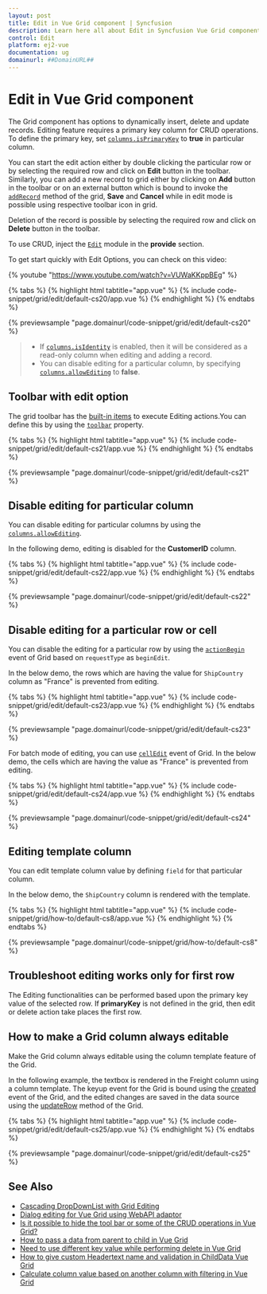 ```yaml
---
layout: post
title: Edit in Vue Grid component | Syncfusion
description: Learn here all about Edit in Syncfusion Vue Grid component of Syncfusion Essential JS 2 and more.
control: Edit 
platform: ej2-vue
documentation: ug
domainurl: ##DomainURL##
---
```


# Edit in Vue Grid component

The Grid component has options to dynamically insert, delete and update records. Editing feature requires a primary key column for CRUD operations. To define the primary key, set [`columns.isPrimaryKey`](https://ej2.syncfusion.com/vue/documentation/api/grid/column/#isprimarykey) to **true** in particular column.

You can start the edit action either by double clicking the particular row or by selecting the required row and click on **Edit** button in the toolbar. Similarly, you can add a new record to grid either by clicking on **Add** button in the toolbar or on an external button which is bound to invoke the [`addRecord`](https://ej2.syncfusion.com/vue/documentation/api/grid/edit/#addrecord) method of the grid, **Save** and **Cancel** while in edit mode is possible using respective toolbar icon in grid.

Deletion of the record is possible by selecting the required row and click on **Delete** button in the toolbar.

To use CRUD, inject the [`Edit`](https://ej2.syncfusion.com/vue/documentation/api/grid/edit/) module in the **provide** section.

To get start quickly with Edit Options, you can check on this video:

{% youtube "https://www.youtube.com/watch?v=VUWaKKppBEg" %}

{% tabs %}
{% highlight html tabtitle="app.vue" %}
{% include code-snippet/grid/edit/default-cs20/app.vue %}
{% endhighlight %}
{% endtabs %}
        
{% previewsample "page.domainurl/code-snippet/grid/edit/default-cs20" %}

> * If [`columns.isIdentity`](https://ej2.syncfusion.com/vue/documentation/api/grid/column/#isidentity) is enabled, then it will be considered as a read-only column when editing and adding a record.
> * You can disable editing for a particular column, by specifying [`columns.allowEditing`](https://ej2.syncfusion.com/vue/documentation/api/grid/column/#allowediting) to **false**.

## Toolbar with edit option

The grid toolbar has the [built-in items](../tool-bar#built-in-toolbar-items) to execute Editing actions.You can define this by using the [`toolbar`](https://ej2.syncfusion.com/vue/documentation/api/grid/#toolbar) property.

{% tabs %}
{% highlight html tabtitle="app.vue" %}
{% include code-snippet/grid/edit/default-cs21/app.vue %}
{% endhighlight %}
{% endtabs %}
        
{% previewsample "page.domainurl/code-snippet/grid/edit/default-cs21" %}

## Disable editing for particular column

You can disable editing for particular columns by using the [`columns.allowEditing`](https://ej2.syncfusion.com/vue/documentation/api/grid/column/#allowediting).

In the following demo, editing is disabled for the **CustomerID** column.

{% tabs %}
{% highlight html tabtitle="app.vue" %}
{% include code-snippet/grid/edit/default-cs22/app.vue %}
{% endhighlight %}
{% endtabs %}
        
{% previewsample "page.domainurl/code-snippet/grid/edit/default-cs22" %}

## Disable editing for a particular row or cell

You can disable the editing for a particular row by using the [`actionBegin`](https://ej2.syncfusion.com/vue/documentation/api/grid/#actionbegin) event of Grid based on `requestType` as `beginEdit`.

In the below demo, the rows which are having the value for `ShipCountry` column as "France" is prevented from editing.

{% tabs %}
{% highlight html tabtitle="app.vue" %}
{% include code-snippet/grid/edit/default-cs23/app.vue %}
{% endhighlight %}
{% endtabs %}
        
{% previewsample "page.domainurl/code-snippet/grid/edit/default-cs23" %}

For batch mode of editing, you can use [`cellEdit`](https://ej2.syncfusion.com/vue/documentation/api/grid/filterSettings/#celledit) event of Grid. In the below demo, the cells which are having the value as "France" is prevented from editing.

{% tabs %}
{% highlight html tabtitle="app.vue" %}
{% include code-snippet/grid/edit/default-cs24/app.vue %}
{% endhighlight %}
{% endtabs %}
        
{% previewsample "page.domainurl/code-snippet/grid/edit/default-cs24" %}

## Editing template column

You can edit template column value by defining `field` for that particular column.

In the below demo, the `ShipCountry` column is rendered with the template.

{% tabs %}
{% highlight html tabtitle="app.vue" %}
{% include code-snippet/grid/how-to/default-cs8/app.vue %}
{% endhighlight %}
{% endtabs %}
        
{% previewsample "page.domainurl/code-snippet/grid/how-to/default-cs8" %}

## Troubleshoot editing works only for first row

The Editing functionalities can be performed based upon the primary key value of the selected row. If **primaryKey** is not defined in the grid, then edit or delete action take places the first row.

## How to make a Grid column always editable

Make the Grid column always editable using the column template feature of the Grid.

In the following example, the textbox is rendered in the Freight column using a column template. The keyup event for the Grid is bound using the [created](https://ej2.syncfusion.com/vue/documentation/api/grid#created) event of the Grid, and the edited changes are saved in the data source using the [updateRow](https://ej2.syncfusion.com/vue/documentation/api/grid#updaterow) method of the Grid.

{% tabs %}
{% highlight html tabtitle="app.vue" %}
{% include code-snippet/grid/edit/default-cs25/app.vue %}
{% endhighlight %}
{% endtabs %}
        
{% previewsample "page.domainurl/code-snippet/grid/edit/default-cs25" %}

## See Also

* [Cascading DropDownList with Grid Editing](../how-to/cascading-drop-down-list-with-grid-editing)
* [Dialog editing for Vue Grid using WebAPI adaptor](https://www.syncfusion.com/forums/153713/dialog-editing-for-vue-grid-using-webapi-adaptor)
* [Is it possible to hide the tool bar or some of the CRUD operations in Vue Grid?](https://www.syncfusion.com/forums/164886/is-it-possible-to-hide-the-tool-bar-or-some-of-the-crud-operations-in-vue-grid)
* [How to pass a data from parent to child in Vue Grid](https://www.syncfusion.com/forums/144841/how-to-pass-a-data-from-parent-to-child-in-vue-grid)
* [Need to use different key value while performing delete in Vue Grid](https://www.syncfusion.com/forums/149008/need-to-use-different-key-value-while-performing-delete-in-vue-grid)
* [How to give custom Headertext name  and validation in ChildData Vue Grid](https://www.syncfusion.com/forums/159167/how-to-give-custom-headertext-name-and-validation-in-childdata-vue-grid)
* [Calculate column value based on another column with filtering in Vue Grid](https://www.syncfusion.com/forums/157994/calculate-column-value-based-on-another-column-with-filtering-in-vue-grid)